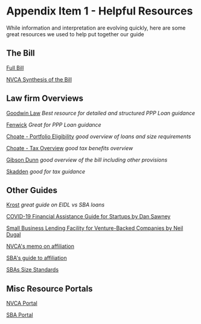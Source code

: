# Appendix Item 1 - Helpful Resources

While information and interpretation are evolving quickly, here are some great resources we used to help put together our guide

## The Bill
[Full Bill](https://www.congress.gov/bill/116th-congress/senate-bill/3548/text)

[NVCA Synthesis of the Bill](https://nvca.org/wp-content/uploads/2020/03/CARES-Section-by-Section-FINAL.pdf)


## Law firm Overviews
[Goodwin Law](https://www.goodwinlaw.com/publications/2020/03/03\_26-us-senate-passes-cares-act)
_Best resource for detailed and structured PPP Loan guidance_

[Fenwick](https://www.fenwick.com/publications/Pages/CARES-Act-What-the-Paycheck-Protection-Program-Means-for-Startups-.aspx)
_Great for PPP Loan guidance_

[Choate -  Portfolio Eligibility](https://www.choate.com/insights/covid-19-stimulus-loans-are-pe-and-vc-portfolio-companies-eligible.html)
_good overview of loans and size requirements_

[Choate -  Tax Overview](https://www.choate.com/insights/alert-private-equity-and-business-tax-aspects-of-the-cares-act.html)
_good tax benefits overview_

[Gibson Dunn](https://www.gibsondunn.com/senate-advances-the-cares-act-to-stabilize-economic-sector-during-coronavirus-pandemic/)
_good overview of the bill including other provisions_

[Skadden](https://www.skadden.com/insights/publications/2020/03/cares-act-provides-much-needed-stimulus#comp)
_good for tax guidance_


## Other Guides
[Krost](https://www.krostcpas.com/news/the-economic-injury-disaster-loan-eidl-program-vs-the-paycheck-protection-program-ppp)
_great guide on EIDL vs SBA loans_

[ COVID-19 Financial Assistance Guide for Startups by Dan Sawney](https://askalmanac.com/articles/13941/covid-19-financial-assistance-guide-for-startups)

[Small Business Lending Facility for Venture-Backed Companies by Neil Dugal](https://www.notion.so/Small-Business-Lending-Facility-for-Venture-Backed-Companies-5d7a5eb993f94d6789f95259aed76cd5)

[NVCA's memo on affiliation](https://nvca.org/wp-content/uploads/2020/03/VC-SBA-Lending-and-Affiliation-Guidance-for-SBA-Loan-Programs.pdf)

[SBA's guide to affiliation](https://www.sba.gov/sites/default/files/affiliation_ver_03.pdf)

[SBAs Size Standards ](https://www.sba.gov/document/support--affiliation-guide-size-standards)


## Misc Resource Portals
[NVCA Portal](https://nvca.org/nvca-response-to-covid-19/)

[SBA Portal](https://www.sba.gov/disaster-assistance/coronavirus-covid-19)
